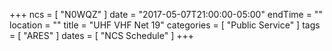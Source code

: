 +++
ncs = [ "N0WQZ" ]
date = "2017-05-07T21:00:00-05:00"
endTime = ""
location = ""
title = "UHF VHF Net 19"
categories = [ "Public Service" ]
tags = [ "ARES" ]
dates = [ "NCS Schedule" ]
+++
